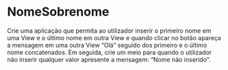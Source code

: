 # NomeSobrenome
 Crie uma aplicação que permita ao utilizador inserir o primeiro nome em uma View e o último nome em outra View e quando clicar no botão apareça a mensagem em uma outra View 
 “Olá” seguido dos primeiro e o último nome concatenados. Em seguida, crie um meio para quando o utilizador não inserir qualquer valor apresente a mensagem: “Nome não inserido”.
